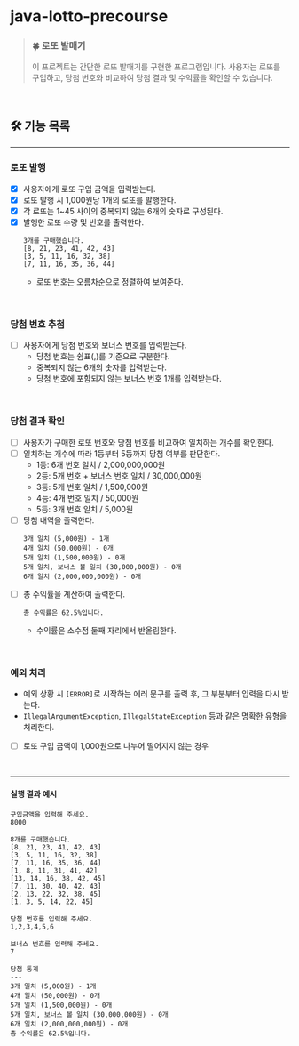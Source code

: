 # java-lotto-precourse

> ### 🍀 로또 발매기 <br>
> 이 프로젝트는 간단한 로또 발매기를 구현한 프로그램입니다. 사용자는 로또를 구입하고, 당첨 번호와 비교하여 당첨 결과 및 수익률을 확인할 수 있습니다.

<br>

## 🛠️ 기능 목록

-----

### 로또 발행
- [X] 사용자에게 로또 구입 금액을 입력받는다.
- [X] 로또 발행 시 1,000원당 1개의 로또를 발행한다.
- [X] 각 로또는 1~45 사이의 중복되지 않는 6개의 숫자로 구성된다.
- [X] 발행한 로또 수량 및 번호를 출력한다. 
  ```
  3개를 구매했습니다.
  [8, 21, 23, 41, 42, 43]
  [3, 5, 11, 16, 32, 38]
  [7, 11, 16, 35, 36, 44]
  ```
  - 로또 번호는 오름차순으로 정렬하여 보여준다.

<br>

### 당첨 번호 추첨
- [ ] 사용자에게 당첨 번호와 보너스 번호를 입력받는다.
  - 당첨 번호는 쉼표(,)를 기준으로 구분한다.
  - 중복되지 않는 6개의 숫자를 입력받는다.
  - 당첨 번호에 포함되지 않는 보너스 번호 1개를 입력받는다.

<br>

### 당첨 결과 확인
- [ ] 사용자가 구매한 로또 번호와 당첨 번호를 비교하여 일치하는 개수를 확인한다.
- [ ] 일치하는 개수에 따라 1등부터 5등까지 당첨 여부를 판단한다.
  - 1등: 6개 번호 일치 / 2,000,000,000원
  - 2등: 5개 번호 + 보너스 번호 일치 / 30,000,000원
  - 3등: 5개 번호 일치 / 1,500,000원
  - 4등: 4개 번호 일치 / 50,000원
  - 5등: 3개 번호 일치 / 5,000원
- [ ] 당첨 내역을 출력한다.
  ```
  3개 일치 (5,000원) - 1개
  4개 일치 (50,000원) - 0개
  5개 일치 (1,500,000원) - 0개
  5개 일치, 보너스 볼 일치 (30,000,000원) - 0개
  6개 일치 (2,000,000,000원) - 0개
  ```
- [ ] 총 수익률을 계산하여 출력한다.
  ```
  총 수익률은 62.5%입니다.
  ```
  - 수익률은 소수점 둘째 자리에서 반올림한다.

<br>

### 예외 처리
- 예외 상황 시 `[ERROR]`로 시작하는 에러 문구를 출력 후, 그 부분부터 입력을 다시 받는다.
- `IllegalArgumentException`, `IllegalStateException` 등과 같은 명확한 유형을 처리한다.


- [ ] 로또 구입 금액이 1,000원으로 나누어 떨어지지 않는 경우

<br>

---------------
#### 실행 결과 예시
```
구입금액을 입력해 주세요.
8000

8개를 구매했습니다.
[8, 21, 23, 41, 42, 43] 
[3, 5, 11, 16, 32, 38] 
[7, 11, 16, 35, 36, 44] 
[1, 8, 11, 31, 41, 42] 
[13, 14, 16, 38, 42, 45] 
[7, 11, 30, 40, 42, 43] 
[2, 13, 22, 32, 38, 45] 
[1, 3, 5, 14, 22, 45]

당첨 번호를 입력해 주세요.
1,2,3,4,5,6

보너스 번호를 입력해 주세요.
7

당첨 통계
---
3개 일치 (5,000원) - 1개
4개 일치 (50,000원) - 0개
5개 일치 (1,500,000원) - 0개
5개 일치, 보너스 볼 일치 (30,000,000원) - 0개
6개 일치 (2,000,000,000원) - 0개
총 수익률은 62.5%입니다.
```
